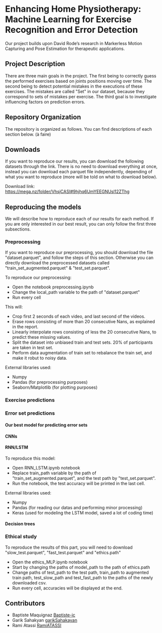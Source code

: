 # Enhancing Home Physiotherapy: Machine Learning for Exercise Recognition and Error Detection

Our project builds upon David Rode’s research in Markerless Motion Capturing and Pose Estimation for therapeutic
applications.

## Project Description

There are three main goals in the project. The first being to correctly guess the performed exercises based on joints positions moving over time. The second being to detect potential mistakes in the executions of these exercises. The mistakes are called "Set" in our dataset, because they correspond to sets of mistakes per exercise. The third goal is to investigate influencing factors on prediction errors.

## Repository Organization

The repository is organized as follows. You can find descriptions of each section below.
(à faire)

## Downloads

If you want to reproduce our results, you can download the following datasets through the link. There is no need to download everything at once, instead you can download each parquet file independently, depending of what you want to reproduce (more will be told on what to download below).

Download link: https://mega.nz/folder/VhsjCASI#9hjhq6UmYEEGNUsl12ZThg

## Reproducing the models

We will describe how to reproduce each of our results for each method. If you are only interested in our best result, you can only follow the first three subsections.

### Preprocessing

If you want to reproduce our preprocessing, you should download the file "dataset.parquet", and follow the steps of this section. Otherwise you can directly download the preprocessed datasets called "train_set_augmented.parquet" & "test_set.parquet".

To reproduce our preprocessing:
* Open the notebook preprocessing.ipynb
* Change the local_path variable to the path of "dataset.parquet"
* Run every cell

This will:
* Crop first 2 seconds of each video, and last second of the videos.
* Erase rows consisting of more than 20 consecutive Nans, as explained in the report.
* Linearly interpolate rows consisting of less the 20 consecutive Nans, to predict these missing values.
* Split the dataset into unbiased train and test sets. 20% of participants are taken in test set.
* Perform data augmentation of train set to rebalance the train set, and make it robut to noisy data.

External libraries used:
* Numpy
* Pandas (for preprocessing purposes)
* Seaborn/Matplotlib (for plotting purposes) 


### Exercise predictions


### Error set predictions


#### Our best model for predicting error sets


#### CNNs


#### RNN/LSTM

To reproduce this model:
* Open RNN_LSTM.ipynb notebook
* Replace train_path variable by the path of "train_set_augmented.parquet", and the test path by "test_set.parquet".
* Run the notebook, the test accuracy will be printed in the last cell.

External libraries used:
* Numpy
* Pandas (for reading our datas and performing minor processing)
* Keras (used for modeling the LSTM model, saved a lot of coding time) 


#### Decision trees

### Ethical study

To reproduce the results of this part, you will need to download "slow_test.parquet", "fast_test.parquet" and "ethics.path"

* Open the ethics_MLP.ipynb notebook
* Start by changing the paths of model_path to the path of ethics.path
* Change paths of test_path to the test path, train_path to augmented train path, test_slow_path and test_fast_path to the paths of the newly downloaded csv.
* Run every cell, accuracies will be displayed at the end.

## Contributors

- Baptiste Maquignaz [Baptiste-ic](https://github.com/Baptiste-ic)
- Garik Sahakyan [garikSahakayan](https://github.com/garikSahakayan)
- Rami Atassi [RamiATASSI](https://github.com/RamiATASSI)